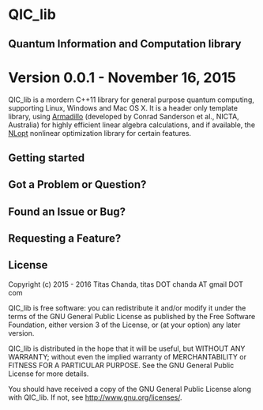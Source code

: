 # QIC_lib
## Quantum Information and Computation library
Version 0.0.1 - November 16, 2015 
=================================
QIC_lib is a mordern C++11 library for general purpose quantum computing, supporting Linux, Windows and Mac OS X. 
It is a header only template library, using [Armadillo](http://arma.sourceforge.net/) (developed by Conrad Sanderson et al., NICTA, Australia) for highly efficient linear algebra calculations, and if available, the [NLopt](http://ab-initio.mit.edu/wiki/index.php/NLopt) nonlinear optimization library for certain features.

Getting started
---------------



Got a Problem or Question?
--------------------------


Found an Issue or Bug?
----------------------


Requesting a Feature?
---------------------


License
-------
Copyright (c) 2015 - 2016  Titas Chanda, titas DOT chanda AT gmail DOT com

QIC_lib is free software: you can redistribute it and/or modify
it under the terms of the GNU General Public License as published by
the Free Software Foundation, either version 3 of the License, or
(at your option) any later version.

QIC_lib is distributed in the hope that it will be useful,
but WITHOUT ANY WARRANTY; without even the implied warranty of
MERCHANTABILITY or FITNESS FOR A PARTICULAR PURPOSE.  See the
GNU General Public License for more details.

You should have received a copy of the GNU General Public License
along with QIC_lib.  If not, see <http://www.gnu.org/licenses/>.
